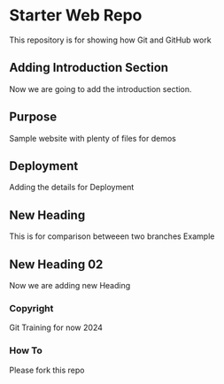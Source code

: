 # Starter Web Repo
 
This repository is for showing how Git and GitHub work

## Adding Introduction Section

Now we are going to add the introduction section.

## Purpose

Sample website with plenty of files for demos

## Deployment

Adding the details for Deployment

## New Heading
This is for comparison betweeen two branches Example

## New Heading 02
Now we are adding new Heading

### Copyright

Git Training for now 2024

### How To
Please fork this repo
